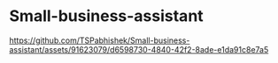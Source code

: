 # Small-business-assistant
https://github.com/TSPabhishek/Small-business-assistant/assets/91623079/d6598730-4840-42f2-8ade-e1da91c8e7a5
